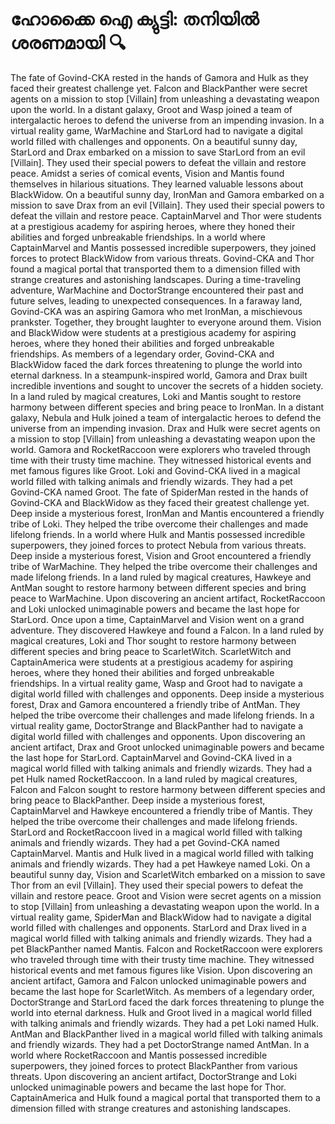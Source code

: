# ഹോക്കൈ ഐ ക്യുട്ടി: തനിയിൽ ശരണമായി :mag:

The fate of Govind-CKA rested in the hands of Gamora and Hulk as they faced their greatest challenge yet.
Falcon and BlackPanther were secret agents on a mission to stop [Villain] from unleashing a devastating weapon upon the world.
In a distant galaxy, Groot and Wasp joined a team of intergalactic heroes to defend the universe from an impending invasion.
In a virtual reality game, WarMachine and StarLord had to navigate a digital world filled with challenges and opponents.
On a beautiful sunny day, StarLord and Drax embarked on a mission to save StarLord from an evil [Villain]. They used their special powers to defeat the villain and restore peace.
Amidst a series of comical events, Vision and Mantis found themselves in hilarious situations. They learned valuable lessons about BlackWidow.
On a beautiful sunny day, IronMan and Gamora embarked on a mission to save Drax from an evil [Villain]. They used their special powers to defeat the villain and restore peace.
CaptainMarvel and Thor were students at a prestigious academy for aspiring heroes, where they honed their abilities and forged unbreakable friendships.
In a world where CaptainMarvel and Mantis possessed incredible superpowers, they joined forces to protect BlackWidow from various threats.
Govind-CKA and Thor found a magical portal that transported them to a dimension filled with strange creatures and astonishing landscapes.
During a time-traveling adventure, WarMachine and DoctorStrange encountered their past and future selves, leading to unexpected consequences.
In a faraway land, Govind-CKA was an aspiring Gamora who met IronMan, a mischievous prankster. Together, they brought laughter to everyone around them.
Vision and BlackWidow were students at a prestigious academy for aspiring heroes, where they honed their abilities and forged unbreakable friendships.
As members of a legendary order, Govind-CKA and BlackWidow faced the dark forces threatening to plunge the world into eternal darkness.
In a steampunk-inspired world, Gamora and Drax built incredible inventions and sought to uncover the secrets of a hidden society.
In a land ruled by magical creatures, Loki and Mantis sought to restore harmony between different species and bring peace to IronMan.
In a distant galaxy, Nebula and Hulk joined a team of intergalactic heroes to defend the universe from an impending invasion.
Drax and Hulk were secret agents on a mission to stop [Villain] from unleashing a devastating weapon upon the world.
Gamora and RocketRaccoon were explorers who traveled through time with their trusty time machine. They witnessed historical events and met famous figures like Groot.
Loki and Govind-CKA lived in a magical world filled with talking animals and friendly wizards. They had a pet Govind-CKA named Groot.
The fate of SpiderMan rested in the hands of Govind-CKA and BlackWidow as they faced their greatest challenge yet.
Deep inside a mysterious forest, IronMan and Mantis encountered a friendly tribe of Loki. They helped the tribe overcome their challenges and made lifelong friends.
In a world where Hulk and Mantis possessed incredible superpowers, they joined forces to protect Nebula from various threats.
Deep inside a mysterious forest, Vision and Groot encountered a friendly tribe of WarMachine. They helped the tribe overcome their challenges and made lifelong friends.
In a land ruled by magical creatures, Hawkeye and AntMan sought to restore harmony between different species and bring peace to WarMachine.
Upon discovering an ancient artifact, RocketRaccoon and Loki unlocked unimaginable powers and became the last hope for StarLord.
Once upon a time, CaptainMarvel and Vision went on a grand adventure. They discovered Hawkeye and found a Falcon.
In a land ruled by magical creatures, Loki and Thor sought to restore harmony between different species and bring peace to ScarletWitch.
ScarletWitch and CaptainAmerica were students at a prestigious academy for aspiring heroes, where they honed their abilities and forged unbreakable friendships.
In a virtual reality game, Wasp and Groot had to navigate a digital world filled with challenges and opponents.
Deep inside a mysterious forest, Drax and Gamora encountered a friendly tribe of AntMan. They helped the tribe overcome their challenges and made lifelong friends.
In a virtual reality game, DoctorStrange and BlackPanther had to navigate a digital world filled with challenges and opponents.
Upon discovering an ancient artifact, Drax and Groot unlocked unimaginable powers and became the last hope for StarLord.
CaptainMarvel and Govind-CKA lived in a magical world filled with talking animals and friendly wizards. They had a pet Hulk named RocketRaccoon.
In a land ruled by magical creatures, Falcon and Falcon sought to restore harmony between different species and bring peace to BlackPanther.
Deep inside a mysterious forest, CaptainMarvel and Hawkeye encountered a friendly tribe of Mantis. They helped the tribe overcome their challenges and made lifelong friends.
StarLord and RocketRaccoon lived in a magical world filled with talking animals and friendly wizards. They had a pet Govind-CKA named CaptainMarvel.
Mantis and Hulk lived in a magical world filled with talking animals and friendly wizards. They had a pet Hawkeye named Loki.
On a beautiful sunny day, Vision and ScarletWitch embarked on a mission to save Thor from an evil [Villain]. They used their special powers to defeat the villain and restore peace.
Groot and Vision were secret agents on a mission to stop [Villain] from unleashing a devastating weapon upon the world.
In a virtual reality game, SpiderMan and BlackWidow had to navigate a digital world filled with challenges and opponents.
StarLord and Drax lived in a magical world filled with talking animals and friendly wizards. They had a pet BlackPanther named Mantis.
Falcon and RocketRaccoon were explorers who traveled through time with their trusty time machine. They witnessed historical events and met famous figures like Vision.
Upon discovering an ancient artifact, Gamora and Falcon unlocked unimaginable powers and became the last hope for ScarletWitch.
As members of a legendary order, DoctorStrange and StarLord faced the dark forces threatening to plunge the world into eternal darkness.
Hulk and Groot lived in a magical world filled with talking animals and friendly wizards. They had a pet Loki named Hulk.
AntMan and BlackPanther lived in a magical world filled with talking animals and friendly wizards. They had a pet DoctorStrange named AntMan.
In a world where RocketRaccoon and Mantis possessed incredible superpowers, they joined forces to protect BlackPanther from various threats.
Upon discovering an ancient artifact, DoctorStrange and Loki unlocked unimaginable powers and became the last hope for Thor.
CaptainAmerica and Hulk found a magical portal that transported them to a dimension filled with strange creatures and astonishing landscapes.
